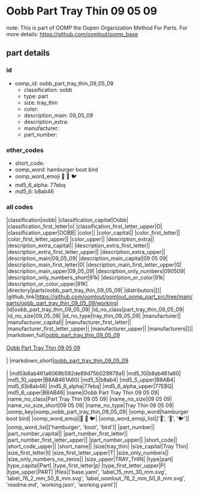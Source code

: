 # Oobb Part Tray Thin 09 05 09  

note: This is part of OOMP the Oopen Organization Method For Parts. For more details: https://github.com/oomlout/oomp_base

##  part details





### id
* oomp_id: oobb_part_tray_thin_09_05_09
  * classification: oobb
  * type: part
  * size: tray_thin
  * color: 
  * description_main: 09_05_09
  * description_extra: 
  * manufacturer: 
  * part_number: 

### other_codes
* short_code: 
* oomp_word: hamburger boot bird
* oomp_word_emoji :hamburger: :boot: :bird:
* md5_6_alpha: 77ebq
* md5_6: b8ab46

### all codes 
|classification|oobb|
|classification_capital|Oobb|
|classification_first_letter|o|
|classification_first_letter_upper|O|
|classification_upper|OOBB|
|color||
|color_capital||
|color_first_letter||
|color_first_letter_upper||
|color_upper||
|description_extra||
|description_extra_capital||
|description_extra_first_letter||
|description_extra_first_letter_upper||
|description_extra_upper||
|description_main|09_05_09|
|description_main_capital|09 05 09|
|description_main_first_letter|0|
|description_main_first_letter_upper|0|
|description_main_upper|09_05_09|
|description_only_numbers|090509|
|description_only_numbers_short|91k|
|description_or_color|91k|
|description_or_color_upper|91K|
|directory|parts/oobb_part_tray_thin_09_05_09|
|distributors|[]|
|github_link|https://github.com/oomlout/oomlout_oomp_part_src/tree/main/parts/oobb_part_tray_thin_09_05_09/working|
|id|oobb_part_tray_thin_09_05_09|
|id_no_class|part_tray_thin_09_05_09|
|id_no_size|09_05_09|
|id_no_type|tray_thin_09_05_09|
|manufacturer||
|manufacturer_capital||
|manufacturer_first_letter||
|manufacturer_first_letter_upper||
|manufacturer_upper||
|manufacturers|[]|
|markdown_full|[oobb_part_tray_thin_09_05_09](https://github.com/oomlout/oomlout_oomp_part_src/tree/main/parts/oobb_part_tray_thin_09_05_09/working)<br>[](https://github.com/oomlout/oomlout_oomp_part_src/tree/main/parts/oobb_part_tray_thin_09_05_09/working)<br>[Oobb Part Tray Thin 09 05 09](https://github.com/oomlout/oomlout_oomp_part_src/tree/main/parts/oobb_part_tray_thin_09_05_09/working)<br><br>|
|markdown_short|[oobb_part_tray_thin_09_05_09](https://github.com/oomlout/oomlout_oomp_part_src/tree/main/parts/oobb_part_tray_thin_09_05_09/working)<br><br>|
|md5|b8ab461a6068b592de89d75b029979a1|
|md5_10|b8ab461a60|
|md5_10_upper|B8AB461A60|
|md5_5|b8ab4|
|md5_5_upper|B8AB4|
|md5_6|b8ab46|
|md5_6_alpha|77ebq|
|md5_6_alpha_upper|77EBQ|
|md5_6_upper|B8AB46|
|name|Oobb Part Tray Thin 09 05 09|
|name_no_class|Part Tray Thin 09 05 09|
|name_no_size|09 05 09|
|name_no_size_short|09 05 09|
|name_no_type|Tray Thin 09 05 09|
|oomp_key|oomp_oobb_part_tray_thin_09_05_09|
|oomp_word|hamburger boot bird|
|oomp_word_emoji|:hamburger: :boot: :bird:|
|oomp_word_emoji_list|[':hamburger:', ':boot:', ':bird:']|
|oomp_word_list|['hamburger', 'boot', 'bird']|
|part_number||
|part_number_capital||
|part_number_first_letter||
|part_number_first_letter_upper||
|part_number_upper||
|short_code||
|short_code_upper||
|short_name||
|size|tray_thin|
|size_capital|Tray Thin|
|size_first_letter|t|
|size_first_letter_upper|T|
|size_only_numbers||
|size_only_numbers_no_zeros||
|size_upper|TRAY_THIN|
|type|part|
|type_capital|Part|
|type_first_letter|p|
|type_first_letter_upper|P|
|type_upper|PART|
|files|['base.yaml', 'label_15_mm_30_mm.svg', 'label_76_2_mm_50_8_mm.svg', 'label_oomlout_76_2_mm_50_8_mm.svg', 'readme.md', 'working.json', 'working.yaml']|
